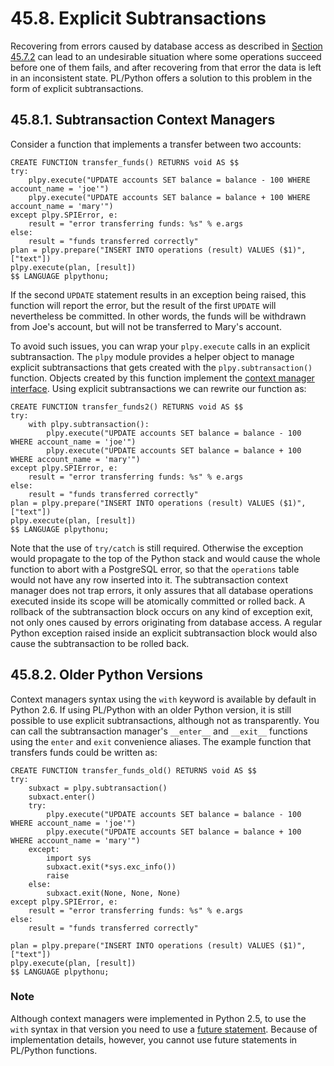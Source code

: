 # 45.8. Explicit Subtransactions

Recovering from errors caused by database access as described in [Section 45.7.2](https://www.postgresql.org/docs/12/plpython-database.html#PLPYTHON-TRAPPING) can lead to an undesirable situation where some operations succeed before one of them fails, and after recovering from that error the data is left in an inconsistent state. PL/Python offers a solution to this problem in the form of explicit subtransactions.

## 45.8.1. Subtransaction Context Managers

Consider a function that implements a transfer between two accounts:

```text
CREATE FUNCTION transfer_funds() RETURNS void AS $$
try:
    plpy.execute("UPDATE accounts SET balance = balance - 100 WHERE account_name = 'joe'")
    plpy.execute("UPDATE accounts SET balance = balance + 100 WHERE account_name = 'mary'")
except plpy.SPIError, e:
    result = "error transferring funds: %s" % e.args
else:
    result = "funds transferred correctly"
plan = plpy.prepare("INSERT INTO operations (result) VALUES ($1)", ["text"])
plpy.execute(plan, [result])
$$ LANGUAGE plpythonu;
```

If the second `UPDATE` statement results in an exception being raised, this function will report the error, but the result of the first `UPDATE` will nevertheless be committed. In other words, the funds will be withdrawn from Joe's account, but will not be transferred to Mary's account.

To avoid such issues, you can wrap your `plpy.execute` calls in an explicit subtransaction. The `plpy` module provides a helper object to manage explicit subtransactions that gets created with the `plpy.subtransaction()` function. Objects created by this function implement the [context manager interface](https://docs.python.org/library/stdtypes.html#context-manager-types). Using explicit subtransactions we can rewrite our function as:

```text
CREATE FUNCTION transfer_funds2() RETURNS void AS $$
try:
    with plpy.subtransaction():
        plpy.execute("UPDATE accounts SET balance = balance - 100 WHERE account_name = 'joe'")
        plpy.execute("UPDATE accounts SET balance = balance + 100 WHERE account_name = 'mary'")
except plpy.SPIError, e:
    result = "error transferring funds: %s" % e.args
else:
    result = "funds transferred correctly"
plan = plpy.prepare("INSERT INTO operations (result) VALUES ($1)", ["text"])
plpy.execute(plan, [result])
$$ LANGUAGE plpythonu;
```

Note that the use of `try/catch` is still required. Otherwise the exception would propagate to the top of the Python stack and would cause the whole function to abort with a PostgreSQL error, so that the `operations` table would not have any row inserted into it. The subtransaction context manager does not trap errors, it only assures that all database operations executed inside its scope will be atomically committed or rolled back. A rollback of the subtransaction block occurs on any kind of exception exit, not only ones caused by errors originating from database access. A regular Python exception raised inside an explicit subtransaction block would also cause the subtransaction to be rolled back.

## 45.8.2. Older Python Versions

Context managers syntax using the `with` keyword is available by default in Python 2.6. If using PL/Python with an older Python version, it is still possible to use explicit subtransactions, although not as transparently. You can call the subtransaction manager's `__enter__` and `__exit__` functions using the `enter` and `exit` convenience aliases. The example function that transfers funds could be written as:

```text
CREATE FUNCTION transfer_funds_old() RETURNS void AS $$
try:
    subxact = plpy.subtransaction()
    subxact.enter()
    try:
        plpy.execute("UPDATE accounts SET balance = balance - 100 WHERE account_name = 'joe'")
        plpy.execute("UPDATE accounts SET balance = balance + 100 WHERE account_name = 'mary'")
    except:
        import sys
        subxact.exit(*sys.exc_info())
        raise
    else:
        subxact.exit(None, None, None)
except plpy.SPIError, e:
    result = "error transferring funds: %s" % e.args
else:
    result = "funds transferred correctly"

plan = plpy.prepare("INSERT INTO operations (result) VALUES ($1)", ["text"])
plpy.execute(plan, [result])
$$ LANGUAGE plpythonu;
```

### Note

Although context managers were implemented in Python 2.5, to use the `with` syntax in that version you need to use a [future statement](https://docs.python.org/release/2.5/ref/future.html). Because of implementation details, however, you cannot use future statements in PL/Python functions.

